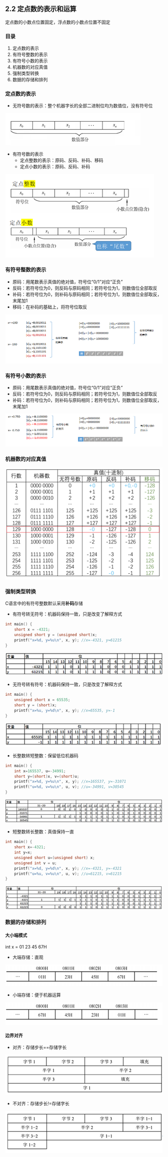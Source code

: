 ## 2.2 定点数的表示和运算

定点数的小数点位置固定，浮点数的小数点位置不固定

### 目录

1. 定点数的表示
2. 有符号整数的表示
3. 有符号小数的表示
4. 机器数的对应真值
5. 强制类型转换
6. 数据的存储和排列



### 定点数的表示

* 无符号数的表示：整个机器字长的全部二进制位均为数值位，没有符号位

![image-20210824230255316](image-20210824230255316.png)

* 有符号数的表示
  * 定点整数的表示：原码、反码、补码、移码
  * 定点小数的表示：原码、反码、补码

![image-20210824225842650](image-20210824225842650.png)

### 有符号整数的表示

* 原码：用尾数表示真值的绝对值，符号位“0/1”对应“正负”
* 反码：若符号位为0，则反码与原码相同；若符号位为1，则数值位全部取反
* 补码：若符号位为0，则补码与原码相同；若符号位为1，则数值位全部取反，末尾加1
* 移码：在补码的基础上，将符号位取反

![image-20210825002617268](image-20210825002617268.png)



### 有符号小数的表示

* 原码：用尾数表示真值的绝对值，符号位“0/1”对应“正负”
* 反码：若符号位为0，则反码与原码相同；若符号位为1，则数值位全部取反
* 补码：若符号位为0，则补码与原码相同；若符号位为1，则数值位全部取反，末尾加1

![image-20210825003054645](image-20210825003054645.png)

### 机器数的对应真值

![image-20210825004820400](image-20210825004820400.png)

### 强制类型转换

C语言中的有符号整数默认采用**补码**存储

* 有符号转无符号：机器码保持一致，只是改变了解释方式

```c
int main() {
    short x = -4321;
    unsigned short y = (unsigned short)x;
    printf("x=%d, y=%u\n", x, y); //x=-4321, y=61215
}
```

![image-20210825013152637](image-20210825013152637.png)



* 无符号转有符号：机器码保持一致，只是改变了解释方式

```c
int main() {
    unsigned short x = 65535;
    short y = (short)x;
    printf("x=%u, y=%d\n", x, y); //x=65535, y=-1
}
```

![image-20210825013233827](image-20210825013233827.png)



* 长整数转短整数：保留低位机器码

```c
int main() {
    int x=165537, u=-34991;
    short y=(short)x, v=(short)u;
    printf("x=%d, y=%u\n", x, y); //x=165537, y=-31071
    printf("u=%d, v=%u\n", u, v); //u=-34991, v=30545
}
```

![image-20210825020222828](image-20210825020222828.png)



* 短整数转长整数：真值保持一直

```c
int main() {
    short x=-4321;
    int y=x;
    unsigned short u=(unsigned short) x;
    unsigned int v = u;
    printf("x=%d, y=%d\n", x, y); //x=-4321, y=-4321
    printf("u=%u, v=%u\n", u, v); //u=61215, v=61215
}
```

![image-20210825022259231](image-20210825022259231.png)



### 数据的存储和排列

#### 大小端模式

int x = 01 23 45 67H

* 大端存储：直观

![image-20210825022852462](image-20210825022852462.png)

* 小端存储：便于机器运算

![image-20210825022859925](image-20210825022859925.png)





#### 边界对齐

* 对齐：存储步长==存储字长

![image-20210825023302811](image-20210825023302811.png)

* 不对齐：存储步长!=存储字长

![image-20210825023356074](image-20210825023356074.png)